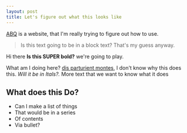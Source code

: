 ```yaml
---
layout: post
title: Let's figure out what this looks like
---
```


[ABQ](askbeautifulquesitons.com) is a website, that I'm really trying to figure out how to use. 

> Is this text going to be in a block text? That's my guess anyway.

Hi there **Is this SUPER bold?** we're going to play.

What am I doing here? <a href="#">dis parturient montes</a>, I don't know why this does this. *Will it be in Itals?.* More text that we want to know what it does

## What does this Do? 

- Can I make a list of things
- That would be in a series
- Of contents
- Via bullet?



